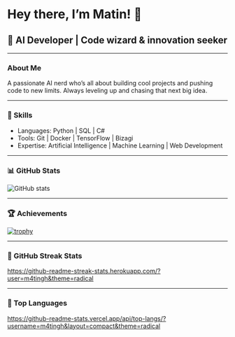 # Hey there, I’m Matin! 👋

## 🤖 AI Developer | Code wizard & innovation seeker

---

### About Me
A passionate AI nerd who’s all about building cool projects and pushing code to new limits. Always leveling up and chasing that next big idea.

---

### 🚀 Skills  
- Languages: Python | SQL | C#
- Tools: Git | Docker | TensorFlow | Bizagi  
- Expertise: Artificial Intelligence | Machine Learning | Web Development

---

### 📊 GitHub Stats

![GitHub stats](https://github-readme-stats.vercel.app/api?username=matin123&show_icons=true&theme=radical)

---

### 🏆 Achievements

[![trophy](https://github-profile-trophy.vercel.app/?username=matin123&theme=radical)](https://github.com/ryo-ma/github-profile-trophy)

---

### 🎏 GitHub Streak Stats

https://github-readme-streak-stats.herokuapp.com/?user=m4tingh&theme=radical

---

### 🎩 Top Languages

https://github-readme-stats.vercel.app/api/top-langs/?username=m4tingh&layout=compact&theme=radical

